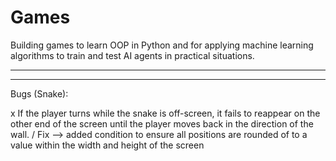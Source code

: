 # Games
Building games to learn OOP in Python and for applying machine learning algorithms to train and test AI agents in practical situations.

___________________________________________________________________________________________________________________________________________________________________________________
___________________________________________________________________________________________________________________________________________________________________________________

Bugs (Snake):

x If the player turns while the snake is off-screen, it fails to reappear on the other end of the screen until the player moves back in the direction of the wall. / Fix --> added condition to ensure all positions are rounded of to a value within the width and height of the screen
